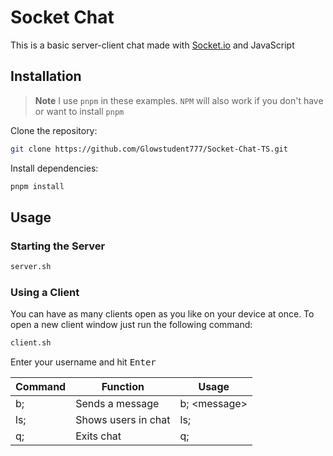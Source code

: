 # Socket Chat

This is a basic server-client chat made with [Socket.io](https://socket.io/) and JavaScript

## Installation

> **Note**
> I use `pnpm` in these examples. `NPM` will also work if you don't have or want to install `pnpm`

Clone the repository:

```sh
git clone https://github.com/Glowstudent777/Socket-Chat-TS.git
```

Install dependencies:

```sh
pnpm install
```

## Usage

### Starting the Server

```sh
server.sh
```

### Using a Client

You can have as many clients open as you like on your device at once. To open a new client window just run the following command:

```sh
client.sh
```
Enter your username and hit <kbd>Enter</kbd>

| Command | Function            | Usage         |
| ------- | ------------------- | ------------- |
| b;      | Sends a message     | b; \<message> |
| ls;     | Shows users in chat | ls;           |
| q;      | Exits chat          | q;            |
